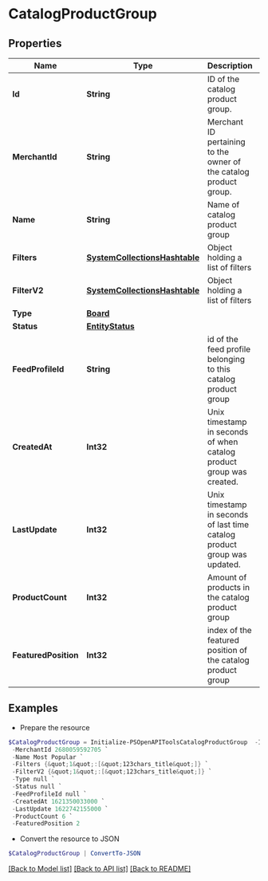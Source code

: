 # CatalogProductGroup
## Properties

Name | Type | Description | Notes
------------ | ------------- | ------------- | -------------
**Id** | **String** | ID of the catalog product group. | [optional] 
**MerchantId** | **String** | Merchant ID pertaining to the owner of the catalog product group. | [optional] 
**Name** | **String** | Name of catalog product group | [optional] 
**Filters** | [**SystemCollectionsHashtable**](.md) | Object holding a list of filters | [optional] 
**FilterV2** | [**SystemCollectionsHashtable**](.md) | Object holding a list of filters | [optional] 
**Type** | [**Board**](Board.md) |  | [optional] 
**Status** | [**EntityStatus**](EntityStatus.md) |  | [optional] 
**FeedProfileId** | **String** | id of the feed profile belonging to this catalog product group | [optional] 
**CreatedAt** | **Int32** | Unix timestamp in seconds of when catalog product group was created. | [optional] 
**LastUpdate** | **Int32** | Unix timestamp in seconds of last time catalog product group was updated. | [optional] 
**ProductCount** | **Int32** | Amount of products in the catalog product group | [optional] 
**FeaturedPosition** | **Int32** | index of the featured position of the catalog product group | [optional] 

## Examples

- Prepare the resource
```powershell
$CatalogProductGroup = Initialize-PSOpenAPIToolsCatalogProductGroup  -Id 2680059592705 `
 -MerchantId 2680059592705 `
 -Name Most Popular `
 -Filters {&quot;1&quot;:[&quot;123chars_title&quot;]} `
 -FilterV2 {&quot;1&quot;:[&quot;123chars_title&quot;]} `
 -Type null `
 -Status null `
 -FeedProfileId null `
 -CreatedAt 1621350033000 `
 -LastUpdate 1622742155000 `
 -ProductCount 6 `
 -FeaturedPosition 2
```

- Convert the resource to JSON
```powershell
$CatalogProductGroup | ConvertTo-JSON
```

[[Back to Model list]](../README.md#documentation-for-models) [[Back to API list]](../README.md#documentation-for-api-endpoints) [[Back to README]](../README.md)

